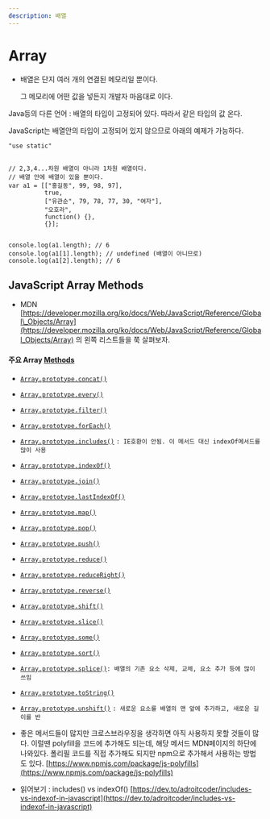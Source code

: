```yaml
---
description: 배열
---
```


# Array

* 배열은 단지 여러 개의 연결된 메모리일 뿐이다.

  그 메모리에 어떤 값을 넣든지 개발자 마음대로 이다.

Java등의 다른 언어 : 배열의 타입이 고정되어 있다. 따라서 같은 타입의 값 온다.

JavaScript는 배열안의 타입이 고정되어 있지 않으므로 아래의 예제가 가능하다.

```text
"use static"


// 2,3,4...차원 배열이 아니라 1차원 배열이다.
// 배열 안에 배열이 있을 뿐이다.
var a1 = [["홍길동", 99, 98, 97],
          true,
          ["유관순", 79, 78, 77, 30, "여자"],
          "오호라",
          function() {},
          {}];


console.log(a1.length); // 6
console.log(a1[1].length); // undefined (배열이 아니므로)
console.log(a1[2].length); // 6
```

## JavaScript Array Methods

* MDN [https://developer.mozilla.org/ko/docs/Web/JavaScript/Reference/Global\_Objects/Array](https://developer.mozilla.org/ko/docs/Web/JavaScript/Reference/Global_Objects/Array)  의 왼쪽 리스트들을 쭉 살펴보자. 

#### 주요 Array [**M**ethods](https://developer.mozilla.org/ko/docs/Web/JavaScript/Reference/Global_Objects/Array/from#)

* [`Array.prototype.concat()`](https://developer.mozilla.org/ko/docs/Web/JavaScript/Reference/Global_Objects/Array/concat)
* [`Array.prototype.every()`](https://developer.mozilla.org/ko/docs/Web/JavaScript/Reference/Global_Objects/Array/every)
* [`Array.prototype.filter()`](https://developer.mozilla.org/ko/docs/Web/JavaScript/Reference/Global_Objects/Array/filter)
* [`Array.prototype.forEach()`](https://developer.mozilla.org/ko/docs/Web/JavaScript/Reference/Global_Objects/Array/forEach)
* [`Array.prototype.includes()`](https://developer.mozilla.org/ko/docs/Web/JavaScript/Reference/Global_Objects/Array/includes) `: IE호환이 안됨. 이 메서드 대신 indexOf메서드를 많이 사용`  
* [`Array.prototype.indexOf()`](https://developer.mozilla.org/ko/docs/Web/JavaScript/Reference/Global_Objects/Array/indexOf)
* [`Array.prototype.join()`](https://developer.mozilla.org/ko/docs/Web/JavaScript/Reference/Global_Objects/Array/join)
* [`Array.prototype.lastIndexOf()`](https://developer.mozilla.org/ko/docs/Web/JavaScript/Reference/Global_Objects/Array/lastIndexOf)
* [`Array.prototype.map()`](https://developer.mozilla.org/ko/docs/Web/JavaScript/Reference/Global_Objects/Array/map)
* [`Array.prototype.pop()`](https://developer.mozilla.org/ko/docs/Web/JavaScript/Reference/Global_Objects/Array/pop)
* [`Array.prototype.push()`](https://developer.mozilla.org/ko/docs/Web/JavaScript/Reference/Global_Objects/Array/push)
* [`Array.prototype.reduce()`](https://developer.mozilla.org/ko/docs/Web/JavaScript/Reference/Global_Objects/Array/Reduce)
* [`Array.prototype.reduceRight()`](https://developer.mozilla.org/ko/docs/Web/JavaScript/Reference/Global_Objects/Array/ReduceRight)
* [`Array.prototype.reverse()`](https://developer.mozilla.org/ko/docs/Web/JavaScript/Reference/Global_Objects/Array/reverse)
* [`Array.prototype.shift()`](https://developer.mozilla.org/ko/docs/Web/JavaScript/Reference/Global_Objects/Array/shift)
* [`Array.prototype.slice()`](https://developer.mozilla.org/ko/docs/Web/JavaScript/Reference/Global_Objects/Array/slice)
* [`Array.prototype.some()`](https://developer.mozilla.org/ko/docs/Web/JavaScript/Reference/Global_Objects/Array/some)
* [`Array.prototype.sort()`](https://developer.mozilla.org/ko/docs/Web/JavaScript/Reference/Global_Objects/Array/sort)
* [`Array.prototype.splice()`](https://developer.mozilla.org/ko/docs/Web/JavaScript/Reference/Global_Objects/Array/splice)`: 배열의 기존 요소 삭제, 교체, 요소 추가 등에 많이 쓰임`
* [`Array.prototype.toString()`](https://developer.mozilla.org/ko/docs/Web/JavaScript/Reference/Global_Objects/Array/toString)
* [`Array.prototype.unshift()`](https://developer.mozilla.org/ko/docs/Web/JavaScript/Reference/Global_Objects/Array/unshift) `: 새로운 요소를 배열의 맨 앞에 추가하고, 새로운 길이를 반` 



* 좋은 메서드들이 많지만 크로스브라우징을 생각하면 아직 사용하지 못할 것들이 많다. 이럴땐 polyfill을 코드에 추가해도 되는데, 해당 메서드 MDN페이지의 하단에 나와있다.  폴리필 코드를 직접 추가해도 되지만 npm으로 추가해서 사용하는 방법도 있다. [https://www.npmjs.com/package/js-polyfills](https://www.npmjs.com/package/js-polyfills) 



* 읽어보기 : includes\(\) vs indexOf\(\) [https://dev.to/adroitcoder/includes-vs-indexof-in-javascript](https://dev.to/adroitcoder/includes-vs-indexof-in-javascript) 

